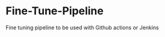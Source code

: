 # Fine-Tune-Pipeline
Fine tuning pipeline to be used with Github actions or Jenkins



























